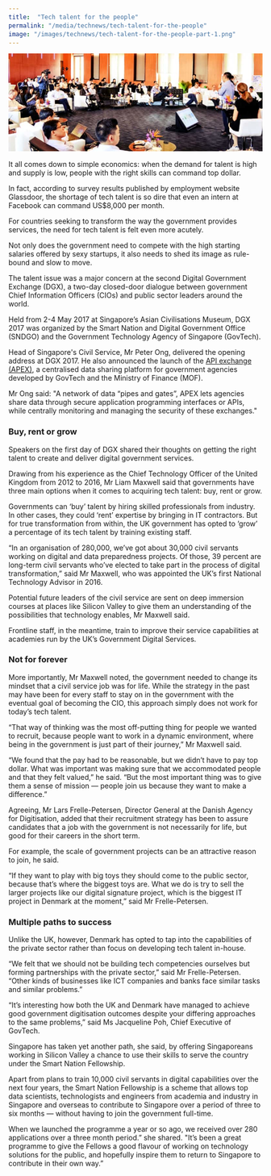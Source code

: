 ```yaml
---
title:  "Tech talent for the people"
permalink: "/media/technews/tech-talent-for-the-people"
image: "/images/technews/tech-talent-for-the-people-part-1.png"
---
```


![tech talent for the people](/images/technews/tech-talent-for-the-people-part-1.png)

It all comes down to simple economics: when the demand for talent is high and supply is low, people with the right skills can command top dollar.

In fact, according to survey results published by employment website Glassdoor, the shortage of tech talent is so dire that even an intern at Facebook can command US$8,000 per month.

For countries seeking to transform the way the government provides services, the need for tech talent is felt even more acutely.

Not only does the government need to compete with the high starting salaries offered by sexy startups, it also needs to shed its image as rule-bound and slow to move.

The talent issue was a major concern at the second Digital Government Exchange (DGX), a two-day closed-door dialogue between government Chief Information Officers (CIOs) and public sector leaders around the world.

Held from 2-4 May 2017 at Singapore’s Asian Civilisations Museum, DGX 2017 was organized by the Smart Nation and Digital Government Office (SNDGO) and the Government Technology Agency of Singapore (GovTech).

Head of Singapore's Civil Service, Mr Peter Ong, delivered the opening address at DGX 2017. He also announced the launch of the [API exchange (APEX)](https://www.mci.gov.sg/cos2017/modules/articles/leveraging%20data%20for%20the%20digital%20economy/api%20exchange%20-%20apex%20-%20for%20data%20sharing%20in%20the%20public%20sector/a-centralised-data-sharing-platform-for-facilitate-data-driven-decision-making), a centralised data sharing platform for government agencies developed by GovTech and the Ministry of Finance (MOF).

Mr Ong said: "A network of data “pipes and gates”, APEX lets agencies share data through secure application programming interfaces or APIs, while centrally monitoring and managing the security of these exchanges."

### **Buy, rent or grow**
Speakers on the first day of DGX shared their thoughts on getting the right talent to create and deliver digital government services. 

Drawing from his experience as the Chief Technology Officer of the United Kingdom from 2012 to 2016, Mr Liam Maxwell said that governments have three main options when it comes to acquiring tech talent: buy, rent or grow.

Governments can ‘buy’ talent by hiring skilled professionals from industry. In other cases, they could ‘rent’ expertise by bringing in IT contractors. But for true transformation from within, the UK government has opted to ‘grow’ a percentage of its tech talent by training existing staff.

“In an organisation of 280,000, we’ve got about 30,000 civil servants working on digital and data preparedness projects. Of those, 39 percent are long-term civil servants who’ve elected to take part in the process of digital transformation,” said Mr Maxwell, who was appointed the UK’s first National Technology Advisor in 2016.

Potential future leaders of the civil service are sent on deep immersion courses at places like Silicon Valley to give them an understanding of the possibilities that technology enables, Mr Maxwell said.

Frontline staff, in the meantime, train to improve their service capabilities at academies run by the UK’s Government Digital Services.

### **Not for forever**
More importantly, Mr Maxwell noted, the government needed to change its mindset that a civil service job was for life. While the strategy in the past may have been for every staff to stay on in the government with the eventual goal of becoming the CIO, this approach simply does not work for today’s tech talent.

“That way of thinking was the most off-putting thing for people we wanted to recruit, because people want to work in a dynamic environment, where being in the government is just part of their journey,” Mr Maxwell said.

“We found that the pay had to be reasonable, but we didn’t have to pay top dollar. What was important was making sure that we accommodated people and that they felt valued,” he said. “But the most important thing was to give them a sense of mission — people join us because they want to make a difference.”

Agreeing, Mr Lars Frelle-Petersen, Director General at the Danish Agency for Digitisation, added that their recruitment strategy has been to assure candidates that a job with the government is not necessarily for life, but good for their careers in the short term.

For example, the scale of government projects can be an attractive reason to join, he said.

“If they want to play with big toys they should come to the public sector, because that’s where the biggest toys are. What we do is try to sell the larger projects like our digital signature project, which is the biggest IT project in Denmark at the moment,” said Mr Frelle-Petersen.

### **Multiple paths to success**
Unlike the UK, however, Denmark has opted to tap into the capabilities of the private sector rather than focus on developing tech talent in-house.

“We felt that we should not be building tech competencies ourselves but forming partnerships with the private sector,” said Mr Frelle-Petersen. “Other kinds of businesses like ICT companies and banks face similar tasks and similar problems.”

“It’s interesting how both the UK and Denmark have managed to achieve good government digitisation outcomes despite your differing approaches to the same problems,” said Ms Jacqueline Poh, Chief Executive of GovTech.

Singapore has taken yet another path, she said, by offering Singaporeans working in Silicon Valley a chance to use their skills to serve the country under the Smart Nation Fellowship.

Apart from plans to train 10,000 civil servants in digital capabilities over the next four years, the Smart Nation Fellowship is a scheme that allows top data scientists, technologists and engineers from academia and industry in Singapore and overseas to contribute to Singapore over a period of three to six months — without having to join the government full-time.

When we launched the programme a year or so ago, we received over 280 applications over a three month period.” she shared. "It’s been a great programme to give the Fellows a good flavour of working on technology solutions for the public, and hopefully inspire them to return to Singapore to contribute in their own way.”
